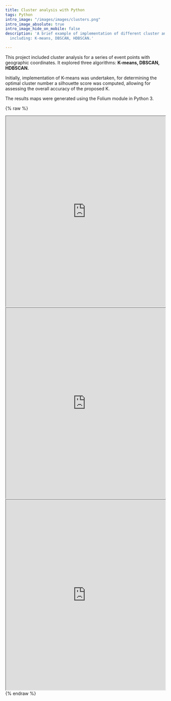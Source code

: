 ```yaml
---
title: Cluster analysis with Python
tags: Python
intro_image: "/images/images/clusters.png"
intro_image_absolute: true
intro_image_hide_on_mobile: false
description: 'A brief example of implementation of different cluster analysis algorithms
  including: K-means, DBSCAN, HDBSCAN.'

---
```

This project included cluster analysis for a series of event points with geographic coordinates. It explored three algorithms: **K-means, DBSCAN, HDBSCAN.**

Initially, implementation of K-means was undertaken, for determining the optimal cluster number a silhouette score was computed, allowing for assessing the overall accuracy of the proposed K.

The results maps were generated using the Folium module in Python 3. 

{% raw %}
<script src="https://gist.github.com/DFRCL/45ccfb03601785a448c98d8ec25095e8.js"></script>
<iframe src="https://douglascl.xyz/assets/maps/kmeans.html" width="100%" height="600px"></iframe>
<script src="https://gist.github.com/DFRCL/325899d3eb74edc52311469ba5465a91.js"></script>
<iframe src="https://douglascl.xyz/assets/maps/dbscan.html" width="100%" height="600px"></iframe>
<script src="https://gist.github.com/DFRCL/8cf3aa4f19b0a6a10a1e8508c82b7ba5.js"></script>
<iframe src="https://douglascl.xyz/assets/maps/hdbscan.html" width="100%" height="600px"></iframe>
{% endraw %}
